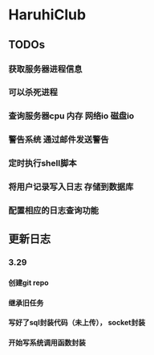 # HaruhiClub

## TODOs

### 获取服务器进程信息
### 可以杀死进程

### 查询服务器cpu 内存 网络io 磁盘io
### 警告系统 通过邮件发送警告

### 定时执行shell脚本

### 将用户记录写入日志 存储到数据库
### 配置相应的日志查询功能

## 更新日志

### 3.29
#### 创建git repo
#### 继承旧任务 
#### 写好了sql封装代码（未上传）， socket封装
#### 开始写系统调用函数封装


